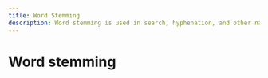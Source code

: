```yaml
---
title: Word Stemming
description: Word stemming is used in search, hyphenation, and other natural language processing. Stemming is highly language specific, so requires careful cosnideration for a global product.
---
```


# Word stemming

